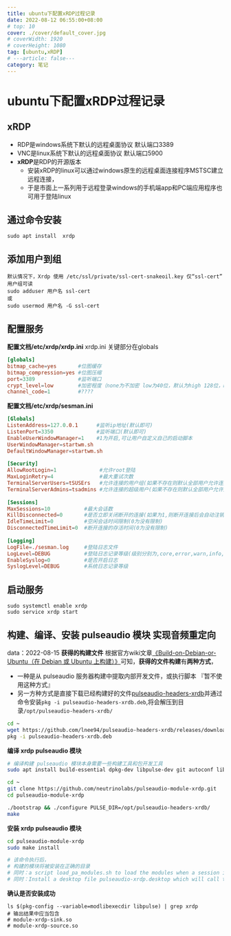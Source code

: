```yaml
---
title: ubuntu下配置xRDP过程记录
date: 2022-08-12 06:55:00+08:00
# top: 10
cover: ./cover/default_cover.jpg
# coverWidth: 1920
# coverHeight: 1080
tag: [ubuntu,xRDP]
# ---article: false---
category: 笔记
---
```



# ubuntu下配置xRDP过程记录

## xRDP

- RDP是windows系统下默认的远程桌面协议 默认端口3389
- VNC是linux系统下默认的远程桌面协议 默认端口5900
- **xRDP**是RDP的开源版本
  - 安装xRDP的linux可以通过windows原生的远程桌面连接程序MSTSC建立远程连接，
  - 于是市面上一系列用于远程登录windows的手机端app和PC端应用程序也可用于登陆linux

## 通过命令安装

```shell
sudo apt install  xrdp
```

## 添加用户到组

```shell
默认情况下，Xrdp 使用 /etc/ssl/private/ssl-cert-snakeoil.key 仅“ssl-cert” 用户组可读
sudo adduser 用户名 ssl-cert
或
sudo usermod 用户名 -G ssl-cert
```

## 配置服务

**配置文档/etc/xrdp/xrdp.ini**
xrdp.ini 关键部分在globals

```conf
[globals]
bitmap_cache=yes       #位图缓存
bitmap_compression=yes #位图压缩
port=3389              #监听端口
crypt_level=low        #加密程度（none为不加密 low为40位，默认为high 128位，medium为双40位）
channel_code=1         #????
```

**配置文档/etc/xrdp/sesman.ini**

```conf
[Globals]
ListenAddress=127.0.0.1      #监听ip地址(默认即可)
ListenPort=3350              #监听端口(默认即可)
EnableUserWindowManager=1    #1为开启,可让用户自定义自己的启动脚本
UserWindowManager=startwm.sh
DefaultWindowManager=startwm.sh
 
[Security]
AllowRootLogin=1              #允许root登陆
MaxLoginRetry=4               #最大重试次数
TerminalServerUsers=tSUSErs   #允许连接的用户组(如果不存在则默认全部用户允许连接)
TerminalServerAdmins=tsadmins #允许连接的超级用户(如果不存在则默认全部用户允许连接)
 
[Sessions]
MaxSessions=10           #最大会话数
KillDisconnected=0       #是否立即关闭断开的连接(如果为1,则断开连接后会自动注销)
IdleTimeLimit=0          #空闲会话时间限制(0为没有限制)
DisconnectedTimeLimit=0  #断开连接的存活时间(0为没有限制)
 
[Logging]
LogFile=./sesman.log     #登陆日志文件
LogLevel=DEBUG           #登陆日志记录等级(级别分别为,core,error,warn,info,debug)
EnableSyslog=0           #是否开启日志
SyslogLevel=DEBUG        #系统日志记录等级
```

## 启动服务

```shell
sudo systemctl enable xrdp
sudo service xrdp start
```

<!-- 

## 通过源码编译安装安装
```shell
# 在github上下载
wget https://github.com/neutrinolabs/xrdp/releases/download/v0.9.19/xrdp-0.9.19.tar.gz
# 解压
tar -xvf xrdp-0.9.19.tar.gz
# 
cd ./xrdp-0.9.19

# 略： 刚发现详细安装过程github的wiki上都有
``` 

-->

## 构建、编译、安装 pulseaudio 模块 实现音频重定向

data：2022-08-15
**获得的构建文件**
根据官方wiki文章[《Build-on-Debian-or-Ubuntu（在 Debian 或 Ubuntu 上构建）》](https://github.com/neutrinolabs/pulseaudio-module-xrdp/wiki/Build-on-Debian-or-Ubuntu)可知，**获得的文件构建**有**两种方式**，

- 一种是从 pulseaudio 服务器构建中提取内部开发文件，或执行脚本 『暂不使用这种方式』
- 另一方种方式是直接下载已经构建好的文件[pulseaudio-headers-xrdb](https://github.com/lnee94/pulseaudio-headers-xrdb/releases/tag/v1.0)并通过命令安装`pkg -i pulseaudio-headers-xrdb.deb`,将会解压到目录`/opt/pulseaudio-headers-xrdb/`

```bash
cd ~
wget https://github.com/lnee94/pulseaudio-headers-xrdb/releases/download/v1.0/pulseaudio-headers-xrdb.deb
pkg -i pulseaudio-headers-xrdb.deb
```

**编译 xrdp pulseaudio 模块**

```bash
# 编译构建 pulseaudio 模块本身需要一些构建工具和包开发工具
sudo apt install build-essential dpkg-dev libpulse-dev git autoconf libtool

cd ~
git clone https://github.com/neutrinolabs/pulseaudio-module-xrdp.git
cd pulseaudio-module-xrdp

./bootstrap && ./configure PULSE_DIR=/opt/pulseaudio-headers-xrdb/
make
```

**安装 xrdp pulseaudio 模块**

```bash
cd pulseaudio-module-xrdp
sudo make install

# 该命令执行后，
# 构建的模块将被安装在正确的目录
# 同时：a script load_pa_modules.sh to load the modules when a session is started. On many systems this script is installed by default in /usr/libexec/pulseaudio-module-xrdp/
# 同时：Install a desktop file pulseaudio-xrdp.desktop which will call the load_pa_modules.sh script when a desktop is loaded. On many systems this script is installed by default in /etc/xdg/autostart
```

**确认是否安装成功**

```
ls $(pkg-config --variable=modlibexecdir libpulse) | grep xrdp
# 输出结果中应当包含
# module-xrdp-sink.so
# module-xrdp-source.so
```
